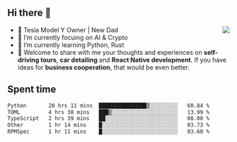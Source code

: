 ## Hi there 👋
<img align="right" src="https://github-readme-stats.vercel.app/api?username=ljunb&show_icons=true&icon_color=CE1D2D&text_color=718096&bg_color=00000000&hide_title=true&hide_border=true" />

- 🚗 Tesla Model Y Owner | New Dad
- 🔭 I’m currently focuing on AI & Crypto
- 🌱 I’m currently learning Python, Rust
- 💬 Welcome to share with me your thoughts and experiences on **self-driving tours**, **car detailing** and **React Native development**. If you have ideas for **business cooperation**, that would be even better.




## Spent time
<!--START_SECTION:waka-->

```txt
Python       20 hrs 11 mins  ███████████████▒░░░░░░░░░   60.84 %
TOML         4 hrs 38 mins   ███▒░░░░░░░░░░░░░░░░░░░░░   13.99 %
TypeScript   2 hrs 39 mins   ██░░░░░░░░░░░░░░░░░░░░░░░   08.00 %
Other        1 hr 14 mins    █░░░░░░░░░░░░░░░░░░░░░░░░   03.73 %
RPMSpec      1 hr 11 mins    █░░░░░░░░░░░░░░░░░░░░░░░░   03.60 %
```

<!--END_SECTION:waka-->
